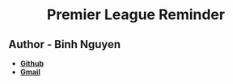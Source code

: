 <h1 align="center"> Premier League Reminder </h1>

## Author - Binh Nguyen
- **[Github](https://github.com/binhnguyen00)**
- **[Gmail](mailto:jackjack2000.kahp@gmail.com)**